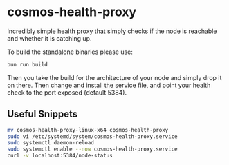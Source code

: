 # cosmos-health-proxy

Incredibly simple health proxy that simply checks if the node is reachable and whether it is catching up.

To build the standalone binaries please use:

```bash
bun run build
```

Then you take the build for the architecture of your node and simply drop it on there. Then change and install the service file, and point your health check to the port exposed (default 5384).

## Useful Snippets

```bash
mv cosmos-health-proxy-linux-x64 cosmos-health-proxy
sudo vi /etc/systemd/system/cosmos-health-proxy.service
sudo systemctl daemon-reload
sudo systemctl enable --now cosmos-health-proxy.service
curl -v localhost:5384/node-status
```
